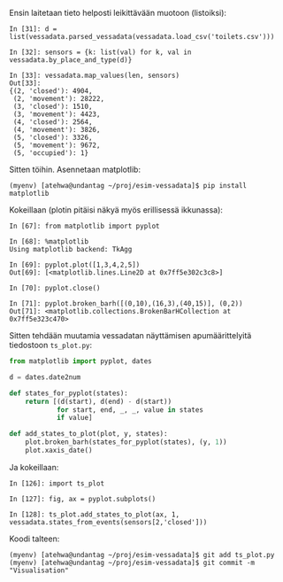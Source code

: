 Ensin laitetaan tieto helposti leikittävään muotoon (listoiksi):

```
In [31]: d = list(vessadata.parsed_vessadata(vessadata.load_csv('toilets.csv')))

In [32]: sensors = {k: list(val) for k, val in vessadata.by_place_and_type(d)}

In [33]: vessadata.map_values(len, sensors)
Out[33]: 
{(2, 'closed'): 4904,
 (2, 'movement'): 28222,
 (3, 'closed'): 1510,
 (3, 'movement'): 4423,
 (4, 'closed'): 2564,
 (4, 'movement'): 3826,
 (5, 'closed'): 3326,
 (5, 'movement'): 9672,
 (5, 'occupied'): 1}
```

Sitten töihin.  Asennetaan matplotlib:

```
(myenv) [atehwa@undantag ~/proj/esim-vessadata]$ pip install matplotlib
```

Kokeillaan (plotin pitäisi näkyä myös erillisessä ikkunassa):

```
In [67]: from matplotlib import pyplot

In [68]: %matplotlib
Using matplotlib backend: TkAgg

In [69]: pyplot.plot([1,3,4,2,5])
Out[69]: [<matplotlib.lines.Line2D at 0x7ff5e302c3c8>]

In [70]: pyplot.close()

In [71]: pyplot.broken_barh([(0,10),(16,3),(40,15)], (0,2))
Out[71]: <matplotlib.collections.BrokenBarHCollection at 0x7ff5e323c470>
```

Sitten tehdään muutamia vessadatan näyttämisen apumäärittelyitä
tiedostoon `ts_plot.py`:

```python
from matplotlib import pyplot, dates

d = dates.date2num

def states_for_pyplot(states):
    return [(d(start), d(end) - d(start))
            for start, end, _, _, value in states
            if value]

def add_states_to_plot(plot, y, states):
    plot.broken_barh(states_for_pyplot(states), (y, 1))
    plot.xaxis_date()

```

Ja kokeillaan:

```
In [126]: import ts_plot

In [127]: fig, ax = pyplot.subplots()

In [128]: ts_plot.add_states_to_plot(ax, 1, vessadata.states_from_events(sensors[2,'closed']))
```

Koodi talteen:

```
(myenv) [atehwa@undantag ~/proj/esim-vessadata]$ git add ts_plot.py
(myenv) [atehwa@undantag ~/proj/esim-vessadata]$ git commit -m "Visualisation"
```

